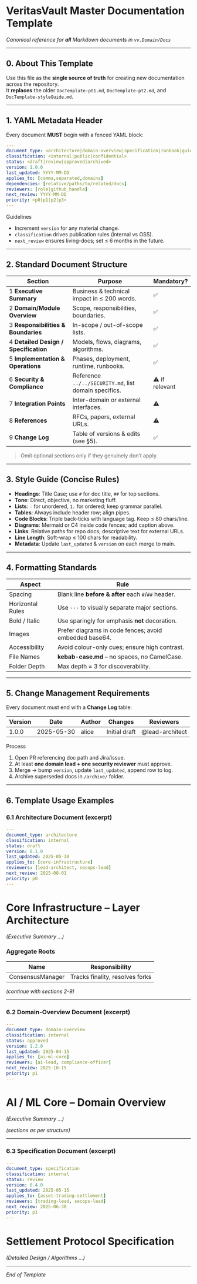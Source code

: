 # VeritasVault Master Documentation Template  
_Canonical reference for **all** Markdown documents in `vv.Domain/Docs`_

---

## 0. About This Template
Use this file as the **single source of truth** for creating new documentation across the repository.  
It **replaces** the older `DocTemplate-pt1.md`, `DocTemplate-pt2.md`, and `DocTemplate-styleGuide.md`.

---

## 1. YAML Metadata Header

Every document **MUST** begin with a fenced YAML block:

```yaml
---
document_type: <architecture|domain-overview|specification|runbook|guide|policy>
classification: <internal|public|confidential>
status: <draft|review|approved|archived>
version: 1.0.0
last_updated: YYYY-MM-DD
applies_to: [comma,separated,domains]
dependencies: [relative/paths/to/related/docs]
reviewers: [role|github_handle]
next_review: YYYY-MM-DD
priority: <p0|p1|p2|p3>
---
```

Guidelines  
* Increment `version` for any material change.  
* `classification` drives publication rules (internal vs OSS).  
* `next_review` ensures living-docs; set ≤ 6 months in the future.

---

## 2. Standard Document Structure

Section | Purpose | Mandatory?
------- | ------- | ----------
1 **Executive Summary** | Business & technical impact in ≤ 200 words. | ✅
2 **Domain/Module Overview** | Scope, responsibilities, boundaries. | ✅
3 **Responsibilities & Boundaries** | In-scope / out-of-scope lists. | ✅
4 **Detailed Design / Specification** | Models, flows, diagrams, algorithms. | ✅
5 **Implementation & Operations** | Phases, deployment, runtime, runbooks. | ✅  
6 **Security & Compliance** | Reference `../../SECURITY.md`, list domain specifics. | ⚠️ if relevant  
7 **Integration Points** | Inter-domain or external interfaces. | ⚠️  
8 **References** | RFCs, papers, external URLs. | ⚠️  
9 **Change Log** | Table of versions & edits (see §5). | ✅

> Omit optional sections only if they genuinely don’t apply.

---

## 3. Style Guide (Concise Rules)

* **Headings**: Title Case; use `#` for doc title, `##` for top sections.  
* **Tone**: Direct, objective, no marketing fluff.  
* **Lists**: `-` for unordered, `1.` for ordered; keep grammar parallel.  
* **Tables**: Always include header row; align pipes.  
* **Code Blocks**: Triple back-ticks with language tag. Keep ≤ 80 chars/line.  
* **Diagrams**: Mermaid or C4 inside code fences; add caption above.  
* **Links**: Relative paths for repo docs; descriptive text for external URLs.  
* **Line Length**: Soft-wrap ≤ 100 chars for readability.  
* **Metadata**: Update `last_updated` & `version` on each merge to main.  

---

## 4. Formatting Standards

Aspect | Rule
------ | ----
Spacing | Blank line **before & after** each `#`/`##` header.
Horizontal Rules | Use `---` to visually separate major sections.
Bold / Italic | Use sparingly for emphasis **not** decoration.
Images | Prefer diagrams in code fences; avoid embedded base64.
Accessibility | Avoid colour-only cues; ensure high contrast.
File Names | **kebab-case.md** – no spaces, no CamelCase.
Folder Depth | Max depth = 3 for discoverability.

---

## 5. Change Management Requirements

Every document must end with a **Change Log** table:

| Version | Date | Author | Changes | Reviewers |
|---------|------|--------|---------|-----------|
| 1.0.0 | 2025-05-30 | alice | Initial draft | @lead-architect |

Process  
1. Open PR referencing doc path and Jira/issue.  
2. At least **one domain lead + one security reviewer** must approve.  
3. Merge → bump `version`, update `last_updated`, append row to log.  
4. Archive superseded docs in `/archive/` folder.

---

## 6. Template Usage Examples

### 6.1 Architecture Document (excerpt)

```yaml
---
document_type: architecture
classification: internal
status: draft
version: 0.1.0
last_updated: 2025-05-30
applies_to: [core-infrastructure]
reviewers: [lead-architect, secops-lead]
next_review: 2025-08-01
priority: p0
---
```

# Core Infrastructure – Layer Architecture  
*(Executive Summary …)*

### Aggregate Roots  
| Name | Responsibility |
|------|----------------|
| ConsensusManager | Tracks finality, resolves forks |

*(continue with sections 2-9)*

---

### 6.2 Domain-Overview Document (excerpt)

```yaml
---
document_type: domain-overview
classification: internal
status: approved
version: 1.2.0
last_updated: 2025-04-15
applies_to: [ai-ml-core]
reviewers: [ai-lead, compliance-officer]
next_review: 2025-10-15
priority: p1
---
```

# AI / ML Core – Domain Overview  
*(Executive Summary …)*

*(sections as per structure)*

---

### 6.3 Specification Document (excerpt)

```yaml
---
document_type: specification
classification: internal
status: review
version: 0.4.0
last_updated: 2025-05-15
applies_to: [asset-trading-settlement]
reviewers: [trading-lead, secops-lead]
next_review: 2025-06-30
priority: p1
---
```

# Settlement Protocol Specification  
*(Detailed Design / Algorithms …)*

---

_End of Template_  
